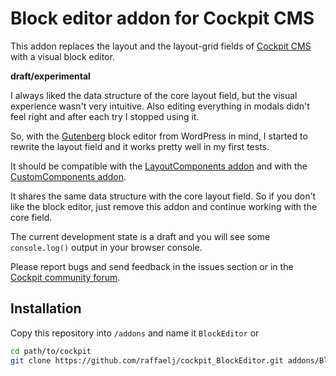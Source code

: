 # Block editor addon for Cockpit CMS

This addon replaces the layout and the layout-grid fields of [Cockpit CMS][1] with a visual block editor.

**draft/experimental**

I always liked the data structure of the core layout field, but the visual experience wasn't very intuitive. Also editing everything in modals didn't feel right and after each try I stopped using it.

So, with the [Gutenberg][5] block editor from WordPress in mind, I started to rewrite the layout field and it works pretty well in my first tests.

It should be compatible with the [LayoutComponents addon][2] and with the [CustomComponents addon][3].

It shares the same data structure with the core layout field. So if you don't like the block editor, just remove this addon and continue working with the core field.

The current development state is a draft and you will see some `console.log()` output in your browser console.

Please report bugs and send feedback in the issues section or in the [Cockpit community forum][4].

## Installation

Copy this repository into `/addons` and name it `BlockEditor` or

```bash
cd path/to/cockpit
git clone https://github.com/raffaelj/cockpit_BlockEditor.git addons/BlockEditor
```

[1]: https://github.com/agentejo/cockpit
[2]: https://github.com/agentejo/LayoutComponents
[3]: https://github.com/pauloamgomes/Cockpit-CustomComponents
[4]: https://discourse.getcockpit.com/
[5]: https://wordpress.org/gutenberg/
